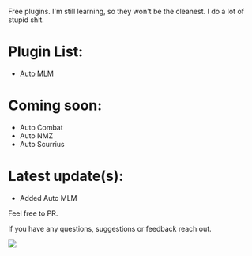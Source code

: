 Free plugins. I'm still learning, so they won't be the cleanest. I do a lot of stupid shit.


# Plugin List:
- [Auto MLM](https://github.com/xsmar/OzPluginsPublic/AutoMLM/README.md)

# Coming soon:
- Auto Combat
- Auto NMZ
- Auto Scurrius

# Latest update(s):
- Added Auto MLM

Feel free to PR.

If you have any questions, suggestions or feedback reach out.

<a href="https://discordapp.com/users/138904377032179712"><img src="https://img.shields.io/badge/Discord-5865F2?style=for-the-badge&logo=discord&logoColor=white" /></a>